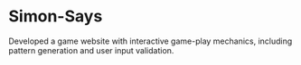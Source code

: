 # Simon-Says
Developed a game website with interactive game-play mechanics, including pattern generation and user input validation.
